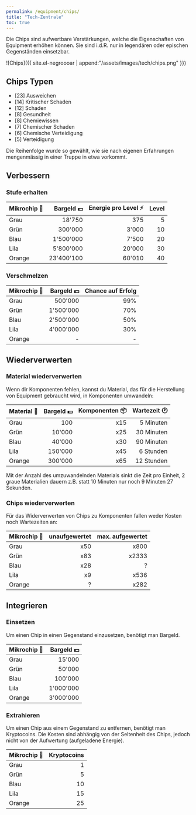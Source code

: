 ```yaml
---
permalink: /equipment/chips/
title: "Tech-Zentrale"
toc: true
---
```


Die Chips sind aufwertbare Verstärkungen, welche die Eigenschaften von Equipment erhöhen können. Sie sind i.d.R. nur in legendären oder epischen Gegenständen einsetzbar.

![Chips]({{ site.el-negroooar | append:"/assets/images/tech/chips.png" }})  


## Chips Typen

- [23] Ausweichen
- [14] Kritischer Schaden
- [12] Schaden
-  [8] Gesundheit
-  [8] Chemiewissen
-  [7] Chemischer Schaden
-  [6] Chemische Verteidigung
-  [5] Verteidigung 

Die Reihenfolge wurde so gewählt, wie sie nach eigenen Erfahrungen mengenmässig in einer Truppe in etwa vorkommt.

## Verbessern

### Stufe erhalten

| Mikrochip :name_badge: | Bargeld :dollar: | Energie pro Level :zap: | Level  |
|:-----------------------| ----------------:| -------------:| ------:|
| Grau                   |          18'750  |           375 |      5 |
| Grün                   |         300'000  |         3'000 |     10 |
| Blau                   |       1'500'000  |         7'500 |     20 |
| Lila                   |       5'800'000  |        20'000 |     30 |
| Orange                 |      23'400'100  |        60'010 |     40 |


### Verschmelzen

| Mikrochip :name_badge: | Bargeld :dollar: | Chance auf Erfolg |
|:-----------------------| ----------------:| -----------------:|
| Grau                   |       500'000    |               99% |
| Grün                   |     1'500'000    |               70% |
| Blau                   |     2'500'000    |               50% |
| Lila                   |     4'000'000    |               30% |
| Orange                 |             -    |                 - |


## Wiederverwerten

### Material wiederverwerten

Wenn dir Komponenten fehlen, kannst du Material, das für die Herstellung von Equipment gebraucht wird, in Komponenten umwandeln:

| Material :name_badge: | Bargeld :dollar: | Komponenten :package: | Wartezeit :clock1: |
|:----------------------| ----------------:| ---------------------:| ------------------:|
| Grau                  |            100   |                   x15 |          5 Minuten |
| Grün                  |         10'000   |                   x25 |         30 Minuten |
| Blau                  |         40'000   |                   x30 |         90 Minuten |
| Lila                  |        150'000   |                   x45 |          6 Stunden |
| Orange                |        300'000   |                   x65 |         12 Stunden |

Mit der Anzahl des umzuwandelnden Materials sinkt die Zeit pro Einheit, 2 graue Materialien dauern z.B. statt 10 Minuten nur noch 9 Minuten 27 Sekunden.

### Chips wiederverwerten

Für das Widerverwerten von Chips zu Komponenten fallen weder Kosten noch Wartezeiten an:

| Mikrochip :name_badge: | unaufgewertet  | max. aufgewertet |
|:-----------------------|---------------:|-----------------:|
| Grau                   |            x50 |             x800 |
| Grün                   |            x83 |            x2333 |
| Blau                   |            x28 |                ? |
| Lila                   |             x9 |             x536 |
| Orange                 |              ? |             x282 |



## Integrieren

### Einsetzen

Um einen Chip in einen Gegenstand einzusetzen, benötigt man Bargeld.

| Mikrochip :name_badge: | Bargeld :dollar: |
|:-----------------------| ---------------:|
| Grau                   |          15'000 |
| Grün                   |          50'000 |
| Blau                   |         100'000 |
| Lila                   |       1'000'000 |
| Orange                 |       3'000'000 |

### Extrahieren

Um einen Chip aus einem Gegenstand zu entfernen, benötigt man Kryptocoins. Die Kosten sind abhängig von der Seltenheit des Chips, jedoch nicht von der Aufwertung (aufgeladene Energie).

| Mikrochip :name_badge: | Kryptocoins |
|:-----------------------| -----------:|
| Grau                   |           1 |
| Grün                   |           5 |
| Blau                   |          10 |
| Lila                   |          15 |
| Orange                 |          25 |
